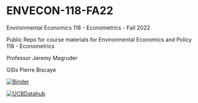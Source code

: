 # ENVECON-118-FA22
Environmental Economics 118 - Econometrics - Fall 2022

Public Repo for course materials for Environmental Economics and Policy 118 - Econometrics 

Professor Jeremy Magruder

GSIs Pierre Biscaye 

[![Binder](https://mybinder.org/badge_logo.svg)](https://mybinder.org/v2/gh/ds-modules/ENVECON-118-FA22/main)

[![UCBDatahub](https://img.shields.io/badge/Launch-UCB%20Datahub-blue.svg)](https://r.datahub.berkeley.edu/hub/user-redirect/git-pull?repo=https%3A%2F%2Fgithub.com%2Fds-modules%2FENVECON-118-FA22&urlpath=tree%2FENVECON-118-FA22%2F&branch=main
) 
